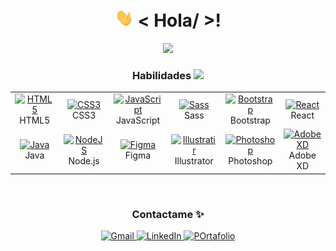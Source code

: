 <h1 align="center"> 
  <img src="https://raw.githubusercontent.com/ABSphreak/ABSphreak/master/gifs/Hi.gif" width="30px"> < Hola/ >!
</h1>
  
<p align="center">
  <a href="https://github.com/DenverCoder1/readme-typing-svg">
    <img src="https://readme-typing-svg.herokuapp.com?font=Time+New+Roman&color=cyan&size=25&center=true&vCenter=true&width=600&height=100&lines=Soy+Carolina+Uribe+Botero..&hearts;++;Diseñadora|Desarrolladora+Front-End;Estudiante+desarrollo+software..<3">
  </a>
</p>
  
  
<h3 align="center"> Habilidades <img src = "https://media2.giphy.com/media/QssGEmpkyEOhBCb7e1/giphy.gif?cid=ecf05e47a0n3gi1bfqntqmob8g9aid1oyj2wr3ds3mg700bl&rid=giphy.gif" width = 32px> </h3>
  
<table align="center">
  <tbody>
    <tr>
    <td align="center" width="100">
      <a href="#">
        <img src="https://camo.githubusercontent.com/afd3139a285295c960e8cab5f69d684aaf3831c631e218ae4483a29cd450f7d0/68747470733a2f2f75706c6f61642e77696b696d656469612e6f72672f77696b6970656469612f636f6d6d6f6e732f362f36312f48544d4c355f6c6f676f5f616e645f776f72646d61726b2e737667" width="50" height="50" alt="HTML5" data-canonical-src="https://upload.wikimedia.org/wikipedia/commons/6/61/HTML5_logo_and_wordmark.svg" style="max-width: 100%;">
      </a>
      <br>HTML5
    </td>
    <td align="center" width="100">
      <a href="#">
        <img src="https://camo.githubusercontent.com/b24794bf48946ae7053e015da9a19047d087b19d43cb1aff6f89341cc34e1dd4/68747470733a2f2f75706c6f61642e77696b696d656469612e6f72672f77696b6970656469612f636f6d6d6f6e732f642f64352f435353335f6c6f676f5f616e645f776f72646d61726b2e737667" width="50" height="50" alt="CSS3" data-canonical-src="https://upload.wikimedia.org/wikipedia/commons/d/d5/CSS3_logo_and_wordmark.svg" style="max-width: 100%;">
      </a>
      <br>CSS3
    </td>
    <td align="center" width="100">
      <a href="#">
        <img src="https://camo.githubusercontent.com/19c442403fb0e923bbc655300a74ce3175f68171d9331aa9fd1d4e6b9a84977c/68747470733a2f2f75706c6f61642e77696b696d656469612e6f72672f77696b6970656469612f636f6d6d6f6e732f392f39392f556e6f6666696369616c5f4a6176615363726970745f6c6f676f5f322e737667" width="50" height="50" alt="JavaScript" data-canonical-src="https://upload.wikimedia.org/wikipedia/commons/9/99/Unofficial_JavaScript_logo_2.svg" style="max-width: 100%;">
      </a>
      <br>JavaScript
    </td>
    <td align="center" width="100">
      <a href="#">
        <img src="https://camo.githubusercontent.com/4f9c6c8e7f4ccbb6dd1ff854a40fa80e90974f37665b8c1e8f9149c7c80a5186/68747470733a2f2f75706c6f61642e77696b696d656469612e6f72672f77696b6970656469612f636f6d6d6f6e732f392f39362f536173735f4c6f676f5f436f6c6f722e737667" width="50" height="50" alt="Sass" data-canonical-src="https://upload.wikimedia.org/wikipedia/commons/9/96/Sass_Logo_Color.svg" style="max-width: 100%;">
      </a>
      <br>Sass
    </td>
    <td align="center" width="100">
      <a href="#">
        <img src="https://camo.githubusercontent.com/e76db96833cc2ba21cac7145b4446a5673a4e70026e0b215ab48b21ad9532648/68747470733a2f2f75706c6f61642e77696b696d656469612e6f72672f77696b6970656469612f636f6d6d6f6e732f622f62322f426f6f7473747261705f6c6f676f2e737667" width="50" height="40" alt="Bootstrap" data-canonical-src="https://upload.wikimedia.org/wikipedia/commons/b/b2/Bootstrap_logo.svg" style="max-width: 100%;">
      </a>
      <br>Bootstrap
    </td>
    <td align="center" width="100">
      <a href="#">
        <img src="https://camo.githubusercontent.com/faf0782d01ec9e993c2e258fa995f0fc9171a14969d2129bbf5a5816df7e7b62/68747470733a2f2f7777772e766563746f726c6f676f2e7a6f6e652f6c6f676f732f72656163746a732f72656163746a732d69636f6e2e737667" width="50" height="50" alt="React" data-canonical-src="https://www.vectorlogo.zone/logos/reactjs/reactjs-icon.svg" style="max-width: 100%;">
      </a>
      <br>React
    </td>
      </tr>
    <tr>
      <td align="center" width="100">
      <a href="#">
        <img src="https://cdn-icons-png.flaticon.com/512/5968/5968282.png" width="50" height="50" alt="Java" style="max-width: 100%;">
      </a>
      <br>Java
    </td>
    <td align="center" width="100">
      <a href="#">
        <img src="https://camo.githubusercontent.com/b3c60985de9c613b233acb4d5c3b620bbaec04d217c03b600b18e870712b53c3/68747470733a2f2f75706c6f61642e77696b696d656469612e6f72672f77696b6970656469612f636f6d6d6f6e732f642f64392f4e6f64652e6a735f6c6f676f2e737667" width="50" height="50" alt="NodeJS" data-canonical-src="https://upload.wikimedia.org/wikipedia/commons/d/d9/Node.js_logo.svg" style="max-width: 100%;">
      </a>
      <br>Node.js
    </td>
        </td>
         <td align="center" width="100">
      <a href="#">
        <img src="https://cdn-icons-png.flaticon.com/512/5968/5968705.png" width="50" height="50" alt="Figma" style="max-width: 100%;">
      </a>
      <br>Figma
    </td>
     <td align="center" width="100">
      <a href="#">
        <img src="https://cdn-icons-png.flaticon.com/512/5968/5968472.png" width="50" height="50" alt="Illustratir" style="max-width: 100%;">
      </a>
      <br>Illustrator
    </td>
       <td align="center" width="100">
      <a href="#">
        <img src="https://cdn-icons-png.flaticon.com/512/5968/5968520.png" width="50" height="50" alt="Photoshop" style="max-width: 100%;">
      </a>
      <br>Photoshop
    </td>
    <td align="center" width="100">
      <a href="#">
        <img src="https://cdn-icons-png.flaticon.com/512/5611/5611129.png" width="50" height="50" alt="Adobe XD" style="max-width: 100%;">
      </a>
      <br>Adobe XD
    </td>  
    </tr>    
   
</tbody>
  </table>
  <br>
  
  <h3 align="center"> Contactame ✨</h3>
  <div  align="center" width="100">
      <a href="mailto:uribebotero.carolina@gmail.com">
       <img src="https://camo.githubusercontent.com/5e1eb2665e70b8f3090d6d471f7cd75eb8e2081b1ecd7181f0b932e55fa19a5e/68747470733a2f2f696d672e736869656c64732e696f2f62616467652f2d474d41494c2d4431343833363f7374796c653d666f722d7468652d6261646765266c6f676f3d676d61696c266c6f676f436f6c6f723d7768697465" alt="Gmail" data-canonical-src="https://img.shields.io/badge/-GMAIL-D14836?style=for-the-badge&amp;logo=gmail&amp;logoColor=white" style="max-width: 100%;">
      </a>
        <a href="https://www.linkedin.com/in/carolina-uribe-botero-7b0839195">
        <img src="https://camo.githubusercontent.com/6459704508998726b24b856e7f9f2682d582a52ce400570209c4feaa80a85f2b/68747470733a2f2f696d672e736869656c64732e696f2f62616467652f2d4c494e4b4544494e2d3030373742353f7374796c653d666f722d7468652d6261646765266c6f676f3d6c696e6b6564696e266c6f676f436f6c6f723d7768697465" alt="LinkedIn" data-canonical-src="https://img.shields.io/badge/-LINKEDIN-0077B5?style=for-the-badge&amp;logo=linkedin&amp;logoColor=white" style="max-width: 100%;">
      </a>
      <a href="https://portafolio-carolina-uribe-botero.netlify.app/">
        <img src="https://camo.githubusercontent.com/6459704508998726b24b856e7f9f2682d582a52ce400570209c4feaa80a85f2b/68747470733a2f2f696d672e736869656c64732e696f2f62616467652f2d4c494e4b4544494e2d3030373742353f7374796c653d666f722d7468652d6261646765266c6f676f3d6c696e6b6564696e266c6f676f436f6c6f723d7768697465" alt="POrtafolio" data-canonical-src="https://img.shields.io/badge/-PORTAFOLIO-0077B5?style=for-the-badge&amp;logo=linkedin&amp;logoColor=white" style="max-width: 100%;">
      </a>
  </div>







